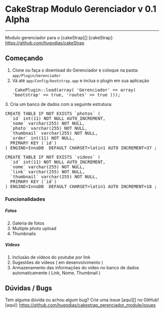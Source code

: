 # CakeStrap Modulo Gerenciador v 0.1 Alpha
---
Modulo gerenciador para o [cakeStrap][]
[cakeStrap]: https://github.com/hugodias/cakeStrap


## Começando

1. Clone ou faça o download do Gerenciador e coloque na pasta: `app/Plugin/Gerenciador`
2. Vá até `app/Config/bootstrap.app` e inclua o plugin em sua aplicação <pre>
CakePlugin::load(array(
	'Gerenciador' => array(
		'bootstrap' => true,
		'routes' => true
		)));
</pre>
3. Cria um banco de dados com a seguinte estrutura:<pre>CREATE TABLE IF NOT EXISTS `photos` (
  `id` int(11) NOT NULL AUTO_INCREMENT,
  `nome` varchar(255) NOT NULL,
  `photo` varchar(255) NOT NULL,
  `thumbnail` varchar(255) NOT NULL,
  `order` int(11) NOT NULL,
  PRIMARY KEY (`id`)
) ENGINE=InnoDB  DEFAULT CHARSET=latin1 AUTO_INCREMENT=37 ;</pre><pre>CREATE TABLE IF NOT EXISTS `videos` (
  `id` int(11) NOT NULL AUTO_INCREMENT,
  `nome` varchar(255) NOT NULL,
  `link` varchar(255) NOT NULL,
  `thumbnail` varchar(255) NOT NULL,
  PRIMARY KEY (`id`)
) ENGINE=InnoDB  DEFAULT CHARSET=latin1 AUTO_INCREMENT=18 ;</pre>


### Funcionalidades

##### Fotos
2. Galeria de fotos
3. Multiple photo upload
4. Thumbnails


##### Videos
1. Inclusão de vídeos do youtube por link
2. Sugestões de vídeos ( em desenvolvimento )
3. Armazenamento das informações do video no banco de dados automaticamente ( Link, Nome, Thumbnail )


## Dúvidas / Bugs

Tem alguma dúvida ou achou algum bug? Crie uma issue [aqui][] no GitHub!
[aqui]: https://github.com/hugodias/cakestrap_gerenciador_module/issues